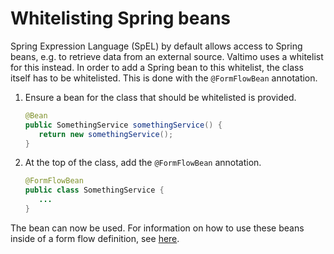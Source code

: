 # Whitelisting Spring beans

Spring Expression Language (SpEL) by default allows access to Spring beans, e.g. to retrieve data from
an external source. Valtimo uses a whitelist for this instead. In order to add a Spring bean to this
whitelist, the class itself has to be whitelisted. This is done with the `@FormFlowBean` annotation.

1. Ensure a bean for the class that should be whitelisted is provided.

   ```java
   @Bean
   public SomethingService somethingService() {
      return new somethingService();
   }
   ```

2. At the top of the class, add the `@FormFlowBean` annotation.

   ```java
   @FormFlowBean
   public class SomethingService {
      ...
   }
   ```

The bean can now be used. For information on how to use these beans inside of a form flow definition, 
see [here](/using-valtimo/form-flow/create-form-flow-definition.md).
